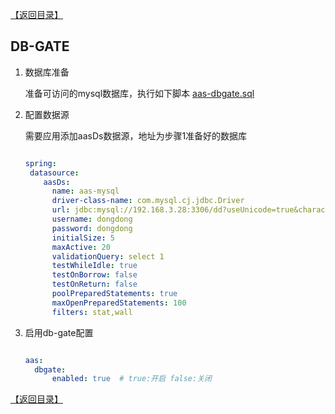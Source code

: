 [【返回目录】](../README.md)
## DB-GATE
1. 数据库准备

    准备可访问的mysql数据库，执行如下脚本
    [aas-dbgate.sql](../scripts/aas-dbgate.sql "目录")

2. 配置数据源

    需要应用添加aasDs数据源，地址为步骤1准备好的数据库

    ```yaml

    spring:
     datasource:
        aasDs:
          name: aas-mysql
          driver-class-name: com.mysql.cj.jdbc.Driver
          url: jdbc:mysql://192.168.3.28:3306/dd?useUnicode=true&characterEncoding=utf-8&useSSL=false&serverTimezone=GMT%2B8&nullNamePatternMatchesAll=true&noAccessToProcedureBodies=true
          username: dongdong
          password: dongdong
          initialSize: 5
          maxActive: 20
          validationQuery: select 1
          testWhileIdle: true
          testOnBorrow: false
          testOnReturn: false
          poolPreparedStatements: true
          maxOpenPreparedStatements: 100
          filters: stat,wall

    ```


3. 启用db-gate配置

    ```yaml

    aas:
      dbgate:
          enabled: true  # true:开启 false:关闭

    ```
[【返回目录】](../README.md)
